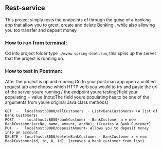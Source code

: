 ## Rest-service
This project simply tests the endpoints of through the guise of a banking app that allow you to greet, create and delete Banking 
, while also allowing you too transfer and deposit money

### How to run from terminal:
Cd into project folder
type `./mvnw spring-boot:run`, this spins up the server that the
project is running on.
### How to test in Postman:
After the project is up and running Go to your post man app open a untitled request tab and choose which HTTP verb 
you would to try and paste the url of the server youre running / the endpoint youre testing?field your populating = value (note:The field 
youre populating has to be one of the arguments from youre original Java class methods)
```
GET  -   localhost:8080/allCustomers  - List<BankCustomers> (A list of Bank Customers)
POST  -   localhost:8080/bankCustomer - BankCustomer a = new BankCustomer(accNo, name, amount, accNo); (Creates a Bank Customer)
PUT  -   localhost:8080/depositAmount- Allows you to deposit money into an account
DELETE - localhost:8080/deleteBankCustomer - BankCustomer x = new BankCustomer(id, id, 0, id); (removes a bank customer from list)
```
